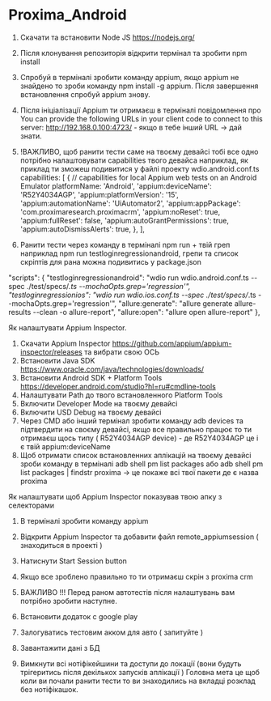 # Proxima_Android

1. Скачати та встановити Node JS https://nodejs.org/
2. Після клонування репозиторія відкрити термінал та зробити npm install
3. Cпробуй в терміналі зробити команду appium, якщо appium не знайдено то зроби команду npm install -g appium. Після завершення встановлення спробуй appium знову.
4. Після ініціалізації Appium ти отримаєш в терміналі повідомлення про You can provide the following URLs in your client code to connect to this server:
   http://192.168.0.100:4723/ - якщо в тебе інший URL -> дай знати.

5. !ВАЖЛИВО, щоб ранити тести саме на твоєму девайсі тобі все одно потрібно налаштовувати capabilities твого девайса наприклад, як приклад ти зможеш подивитися у файлі проекту wdio.android.conf.ts
   capabilities: [
   {
   // capabilities for local Appium web tests on an Android Emulator
   platformName: 'Android',
   'appium:deviceName': 'R52Y4034AGP',
   'appium:platformVersion': '15',
   'appium:automationName': 'UiAutomator2',
   'appium:appPackage': 'com.proximaresearch.proximacrm',
   'appium:noReset': true,
   'appium:fullReset': false,
   'appium:autoGrantPermissions': true,
   'appium:autoDismissAlerts': true,
   },
   ],

6. Ранити тести через команду в терміналі npm run + твій греп наприклад npm run testloginregressionandroid, грепи та список скріптів для рана можна подивитись у package.json

"scripts": {
"testloginregressionandroid": "wdio run wdio.android.conf.ts --spec ./test/specs/_.ts --mochaOpts.grep='regression'",
"testloginregressionios": "wdio run wdio.ios.conf.ts --spec ./test/specs/_.ts --mochaOpts.grep='regression'",
"allure:generate": "allure generate allure-results --clean -o allure-report",
"allure:open": "allure open allure-report"
},

Як налаштувати Appium Inspector.

1. Скачати Appium Inspector https://github.com/appium/appium-inspector/releases та вибрати свою ОСЬ
2. Встановити Java SDK https://www.oracle.com/java/technologies/downloads/
3. Встановити Android SDK + Platform Tools https://developer.android.com/studio?hl=ru#cmdline-tools
4. Налаштувати Path до твого встановленного Platform Tools
5. Включити Developer Mode на твоєму девайсі
6. Включити USD Debug на твоєму девайсі
7. Через СMD або інший термінал зробити команду adb devices та підтвердити на своєму девайсі, якщо все правильно працює то ти отримаєш щось типу ( R52Y4034AGP device) - де R52Y4034AGP це і є твій appium:deviceName
8. Щоб отримати список встановленних аплікацій на твоєму девайсі зроби команду в терміналі adb shell pm list packages або adb shell pm list packages | findstr proxima -> це покаже всі твої пакети де є назва proxima

Як налаштувати щоб Appium Inspector показував твою апку з селекторами

1. В терміналі зробити команду appium
2. Відкрити Appium Inspector та добавити файл remote_appiumsession ( знаходиться в проекті )
3. Натиснути Start Session button
4. Якщо все зроблено правильно то ти отримаєш скрін з proxima crm

5. ВАЖЛИВО !!!
   Перед раном автотестів після налаштувань вам потрібно зробити наступне.
6. Встановити додаток с google play
7. Залогуватись тестовим акком для авто ( запитуйте )
8. Завантажити дані з БД
9. Вимкнути всі нотіфікейшини та доступи до локації (вони будуть трігеритись після декількох запусків аплікації ) Головна мета це щоб коли ви почали ранити тести то ви знаходились на вкладці розклад без нотіфікашок.

